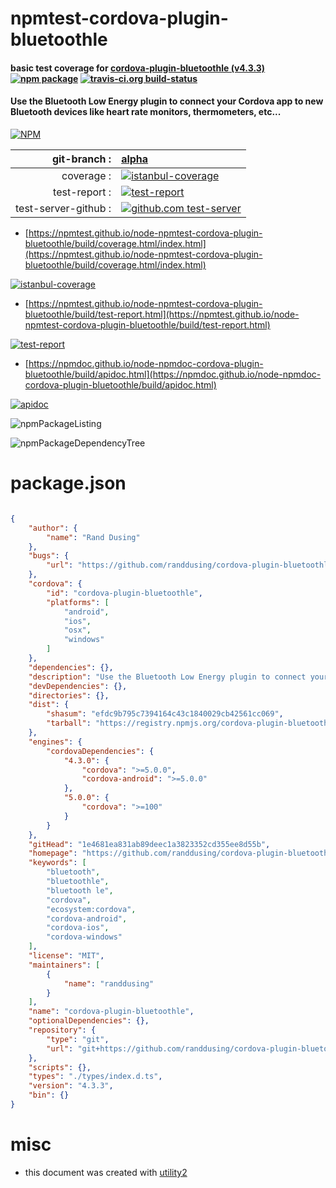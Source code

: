 # npmtest-cordova-plugin-bluetoothle

#### basic test coverage for  [cordova-plugin-bluetoothle (v4.3.3)](https://github.com/randdusing/cordova-plugin-bluetoothle#readme)  [![npm package](https://img.shields.io/npm/v/npmtest-cordova-plugin-bluetoothle.svg?style=flat-square)](https://www.npmjs.org/package/npmtest-cordova-plugin-bluetoothle) [![travis-ci.org build-status](https://api.travis-ci.org/npmtest/node-npmtest-cordova-plugin-bluetoothle.svg)](https://travis-ci.org/npmtest/node-npmtest-cordova-plugin-bluetoothle)

#### Use the Bluetooth Low Energy plugin to connect your Cordova app to new Bluetooth devices like heart rate monitors, thermometers, etc...

[![NPM](https://nodei.co/npm/cordova-plugin-bluetoothle.png?downloads=true&downloadRank=true&stars=true)](https://www.npmjs.com/package/cordova-plugin-bluetoothle)

| git-branch : | [alpha](https://github.com/npmtest/node-npmtest-cordova-plugin-bluetoothle/tree/alpha)|
|--:|:--|
| coverage : | [![istanbul-coverage](https://npmtest.github.io/node-npmtest-cordova-plugin-bluetoothle/build/coverage.badge.svg)](https://npmtest.github.io/node-npmtest-cordova-plugin-bluetoothle/build/coverage.html/index.html)|
| test-report : | [![test-report](https://npmtest.github.io/node-npmtest-cordova-plugin-bluetoothle/build/test-report.badge.svg)](https://npmtest.github.io/node-npmtest-cordova-plugin-bluetoothle/build/test-report.html)|
| test-server-github : | [![github.com test-server](https://npmtest.github.io/node-npmtest-cordova-plugin-bluetoothle/GitHub-Mark-32px.png)](https://npmtest.github.io/node-npmtest-cordova-plugin-bluetoothle/build/app/index.html) | | build-artifacts : | [![build-artifacts](https://npmtest.github.io/node-npmtest-cordova-plugin-bluetoothle/glyphicons_144_folder_open.png)](https://github.com/npmtest/node-npmtest-cordova-plugin-bluetoothle/tree/gh-pages/build)|

- [https://npmtest.github.io/node-npmtest-cordova-plugin-bluetoothle/build/coverage.html/index.html](https://npmtest.github.io/node-npmtest-cordova-plugin-bluetoothle/build/coverage.html/index.html)

[![istanbul-coverage](https://npmtest.github.io/node-npmtest-cordova-plugin-bluetoothle/build/screenCapture.buildCi.browser.%252Ftmp%252Fbuild%252Fcoverage.lib.html.png)](https://npmtest.github.io/node-npmtest-cordova-plugin-bluetoothle/build/coverage.html/index.html)

- [https://npmtest.github.io/node-npmtest-cordova-plugin-bluetoothle/build/test-report.html](https://npmtest.github.io/node-npmtest-cordova-plugin-bluetoothle/build/test-report.html)

[![test-report](https://npmtest.github.io/node-npmtest-cordova-plugin-bluetoothle/build/screenCapture.buildCi.browser.%252Ftmp%252Fbuild%252Ftest-report.html.png)](https://npmtest.github.io/node-npmtest-cordova-plugin-bluetoothle/build/test-report.html)

- [https://npmdoc.github.io/node-npmdoc-cordova-plugin-bluetoothle/build/apidoc.html](https://npmdoc.github.io/node-npmdoc-cordova-plugin-bluetoothle/build/apidoc.html)

[![apidoc](https://npmdoc.github.io/node-npmdoc-cordova-plugin-bluetoothle/build/screenCapture.buildCi.browser.%252Ftmp%252Fbuild%252Fapidoc.html.png)](https://npmdoc.github.io/node-npmdoc-cordova-plugin-bluetoothle/build/apidoc.html)

![npmPackageListing](https://npmtest.github.io/node-npmtest-cordova-plugin-bluetoothle/build/screenCapture.npmPackageListing.svg)

![npmPackageDependencyTree](https://npmtest.github.io/node-npmtest-cordova-plugin-bluetoothle/build/screenCapture.npmPackageDependencyTree.svg)



# package.json

```json

{
    "author": {
        "name": "Rand Dusing"
    },
    "bugs": {
        "url": "https://github.com/randdusing/cordova-plugin-bluetoothle/issues"
    },
    "cordova": {
        "id": "cordova-plugin-bluetoothle",
        "platforms": [
            "android",
            "ios",
            "osx",
            "windows"
        ]
    },
    "dependencies": {},
    "description": "Use the Bluetooth Low Energy plugin to connect your Cordova app to new Bluetooth devices like heart rate monitors, thermometers, etc...",
    "devDependencies": {},
    "directories": {},
    "dist": {
        "shasum": "efdc9b795c7394164c43c1840029cb42561cc069",
        "tarball": "https://registry.npmjs.org/cordova-plugin-bluetoothle/-/cordova-plugin-bluetoothle-4.3.3.tgz"
    },
    "engines": {
        "cordovaDependencies": {
            "4.3.0": {
                "cordova": ">=5.0.0",
                "cordova-android": ">=5.0.0"
            },
            "5.0.0": {
                "cordova": ">=100"
            }
        }
    },
    "gitHead": "1e4681ea831ab89deec1a3823352cd355ee8d55b",
    "homepage": "https://github.com/randdusing/cordova-plugin-bluetoothle#readme",
    "keywords": [
        "bluetooth",
        "bluetoothle",
        "bluetooth le",
        "cordova",
        "ecosystem:cordova",
        "cordova-android",
        "cordova-ios",
        "cordova-windows"
    ],
    "license": "MIT",
    "maintainers": [
        {
            "name": "randdusing"
        }
    ],
    "name": "cordova-plugin-bluetoothle",
    "optionalDependencies": {},
    "repository": {
        "type": "git",
        "url": "git+https://github.com/randdusing/cordova-plugin-bluetoothle.git"
    },
    "scripts": {},
    "types": "./types/index.d.ts",
    "version": "4.3.3",
    "bin": {}
}
```



# misc
- this document was created with [utility2](https://github.com/kaizhu256/node-utility2)
